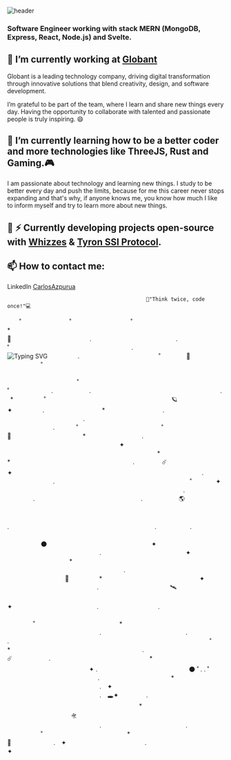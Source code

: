 ![header](https://capsule-render.vercel.app/api?type=waving&color=auto&height=300&section=header&text=Hi%20there,%20I%27m%20Carlos%20Azpurua%20and%20welcome%20to%20my%20GitHub%20Repository%F0%9F%91%8B&fontSize=25)

### Software Engineer working with stack MERN (MongoDB, Express, React, Node.js) and Svelte.

## 🔭 I’m currently working at [Globant](https://www.globant.com/es) 
     
  Globant is a leading technology company, driving digital transformation through innovative solutions that blend creativity, design, and software development.

  I’m grateful to be part of the team, where I learn and share new things every day. Having the opportunity to collaborate with talented and passionate people is truly inspiring. 😄

## 🌲 I’m currently learning how to be a better coder and more technologies like ThreeJS, Rust and Gaming.🎮

   I am passionate about technology and learning new things. I study to be better every day and push the limits, because for me this career never stops expanding and that's why, if anyone knows me, you know how much I like to inform myself and try to learn more about new things. 

## 🧙 ⚡ Currently developing projects open-source with [Whizzes](https://www.whizzes.io) & [Tyron SSI Protocol](https://www.ssiprotocol.com/#/).

## 📫 How to contact me:
   
   LinkedIn [CarlosAzpurua](https://www.linkedin.com/in/carlosazpurua/)
   
   

```
                                             💬"Think twice, code once!"💻
```


 　　˚　　　　　　　　˚   　　　　   　 　　　˚　　　　　　　　　　　　　　*　　　　　　   　　🌌　　　　　　　　　　　　　.　　　　　　　　　　　　　　. 　　 　　　　　  　　
 　　˚　　　　　　　　 　　　　　　　　　　　　.　　　　　　　　　![Typing SVG](https://readme-typing-svg.demolab.com?font=Fira+Code&weight=200&duration=4000&pause=400&color=3754CD&center=true&width=500&lines=Think+twice;+code+once!;+Think+twice%2C+code+once!+)　　　　　. 　　 　　　　　　　  　　
           　˚　　　                　🐙　　　　　   　　　　   　 　　　˚　　　　　　　　　　　　　 　　　　　　   　　　　　　　　　　　　　　　 　　　　　　　　 　　　　　 　　 　　　　　　　  　　
 　　　　　　　　　  　　　　   　 　　 　　　　　　　　˚　　　　　　 　　　　　　   　　　　　　　　˚　　　　　　　.　　　　　　.　　　 　　　  　　 　　　　　　　  　　
 　　　.　　　　　　   　　　　 *  　 　　　˚　　　　　　　　　　　　　　   　　　　　　🪐　　　　　　　　　 　　　　　　 　✦　　　　　.　 　　 　　　　　　*　 　　
 　　　　　　.　　  　　　　   　 　　　 　　　　　　　　.　　　　　　 　　　　　　   　　　　　　　　　　　　　　　 　　　　　　　　　　　　　　 　　 　　　　　　　   . 　　
 　˚　　　　　　　　　   　    　　           ˚　 　　　 　　　　　　　　　　　　🚀　　 　　　　　　   　　　*　　　　　　　　 　. 　　　　　　　　　　　　　  　　 　　　✦ 　　　　  　　
 　　　　 　　　　　　　　　　　　　　*　　　　　　   　　　　　　　　　*　　　　　　 　　　　　　　　　　　　　　. 　　 　　☄️　　　　　  　　
 　　　　　　✦ 　　　　　　　　　 　　　　　　   　　　　　　　　　　　　　　　.　　　　　　　　　　　　　　 　　 　　　　　　　 . 　　
 　　　　　　　　　　   　　　　   　 　　　˚　　　　✦　　　　　　　　　　 　　　　　　   　　　　　　　　　　　　　　 　　　　　　　　　　　　　　. 　　 　　　　　　　 　　
　　　　　　　　　　   　　　　　 　　　　.　　　　　　　　　　　　　　 　　 　.　　　　　　🌎  　      
　　　　　　　　　　   　　　　   　 　　　 　　　　　　　　　　　　 　　　　　　   　　　　　　　　　　　　　　　 　　　　　　　.　　　　　　 　　 　　　　　　　  　　
 　　　　　　.            　　　  　　.　　   　 　　　 　　　　　　　　　　　　　 　　　　　　   　　　　　　　　　　　
 　　　　　　　　　　   　　　　   　 　　　🌑　　　　　　　　　　　　　　 　　　✦　　　   　　　　　　　　　　　　　　　.　　　　　　　　　　　　　　✦ 　　
　　　　　　　　*　　   　　　　   　 　　　　　　　　　　　　　　　　　　.　　 　　　　　　　　　　　　　　  　　 　　　　　　　  　　👾　　　　　*　　　　　　   　　　　　　
 　　　✦ 　　　　　  　　 　　　　　　　 .　　  　　　　   　 　　　🛰️ 　　　　　　　　　　　　　　 　　　　　　　　　　　　　　✦　　　　　　　　　　　　　　. 　　 　　　　　　　 . 　　
 　　　　　　　　　　  　　　   　　
 　　　　　　　　　　  　　　　   　 　　　˚　　　　　　　　　　　　　　*　　　　　　   　　　　　　　　　　　　　　　.　　　　　　　　　　　　　　. 　　 　　　　　　　  　　
　　　　 . 　　　　   　 　　　 　　　
 　　　　　　　　　　  　　　　   　 　　　˚　　　　　　　　　　　　　　*　　　　　　   　　　　　　　　　　　　　　　.　　　　　　　　☄️　　　　　　. 　　 　　　　　　　  　　
　　　　 * 　　　　   　 　　　 　　　　　　　　　✦                 .　 　　　　　　   　　　　　　　🌑                    ˚                .
                         .                                  ˚
　　　　　　　　　　　　　　　. 　　 　　　　　　　  　　*　　　　　　   　　　　　　　　　　　　　　　.　✦ 　　　　　　   　　　　　　　　　　　　　　　.　🕳️✦
　　　　 .    　　　　   　 　　　 　　　　　　　　　　　　　　 　　　*　　　 　　　　　　　　　　　　　 　　 　　　　　　　   　　　🛸　　   　　　　　　　　　　　　　　　.　　　　　　　　　　　　　　. 　　 　　　　　　　   　　
 　　　　　　　　　　  　　　　   　 　　　˚　　　　　　　　　　　　　　*　　　　　　   　　　　　　　　👾　　　　　　　.　✦　　　　　　　　　　　　　. 　　 　　　　　　　  　　
　　　　 ✦ 　　　　   　 　　　 　　　　　　　　　　　　　　 　　　　　　   　　　　　　　
     


<!--
...
...
...
- 🤔 I’m looking for help with ...
- 💬 Ask me about ...
 ...
- 😄 Pronouns: ...
- ⚡ Fun fact: ...
-->
